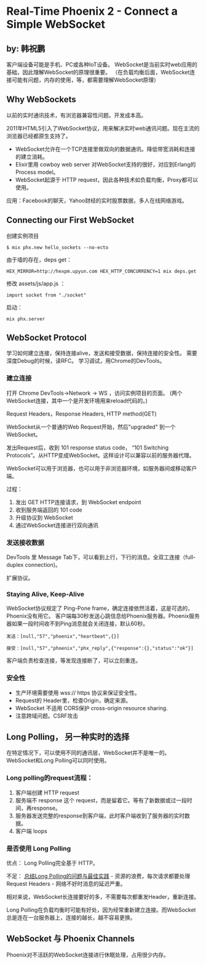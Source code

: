 # Real-Time Phoenix 2 - Connect a Simple WebSocket

## by: 韩祝鹏

客户端设备可能是手机、PC或各种IoT设备。
WebSocket是当前实时web应用的基础，因此理解WebSocket的原理很重要。
（在负载均衡后面，WebSocket连接可能有问题，内存的使用，等，都需要理解WebSocket原理）

## Why WebSockets

以前的实时通讯技术，有浏览器兼容性问题。开发成本高。

2011年HTML5引入了WebSocket协议，用来解决实时web通讯问题。现在主流的浏览器已经都原生支持了。

- WebSocket允许在一个TCP连接里做双向的数据通讯。降低带宽消耗和连接的建立消耗。
- Elixir里用 cowboy web server 对WebSocket支持的很好，对应到Erlang的Process model。
- WebSocket起源于 HTTP request，因此各种技术如负载均衡，Proxy都可以使用。
  
应用：Facebook的聊天，Yahoo财经的实时股票数据，多人在线网络游戏。

## Connecting our First WebSocket

创建实例项目

`$ mix phx.new hello_sockets --no-ecto`

由于墙的存在，deps get：

`HEX_MIRROR=http://hexpm.upyun.com HEX_HTTP_CONCURRENCY=1 mix deps.get`

修改 assets/js/app.js  ：

`import socket from "./socket"`

启动：

`mix phx.server`

## WebSocket Protocol
学习如何建立连接，保持连接alive，发送和接受数据，保持连接的安全性。
需要深度Debug的时候，读RFC。
学习调试，用Chrome的DevTools。

### 建立连接
打开 Chrome DevTools->Network -> WS ，访问实例项目的页面。
(两个WebSocket连接，其中一个是开发环境用来reload代码的。)

Request Headers，Response Headers, HTTP method(GET)

WebSocket从一个普通的Web Request开始，然后"upgraded" 到一个 WebSocket。

发出Request后，收到 101 response status code， “101 Switching Protocols”。从HTTP变成WebSocket。这样设计可以兼容以前的服务器代理。

WebSocket可以用于浏览器，也可以用于非浏览器环境，如服务器间或移动客户端。

过程：

1. 发出 GET HTTP连接请求，到 WebSocket endpoint
2. 收到服务端返回的 101 code
3. 升级协议到 WebSocket
4. 通过WebSocket连接进行双向通讯

### 发送接收数据

DevTools 里 Message Tab下，可以看到上行，下行的消息。全双工连接（full-duplex connection)。

扩展协议。

### Staying Alive, Keep-Alive

WebSocket协议规定了 Ping-Pone frame，确定连接依然活着，这是可选的，Phoenix没有用它。
客户端每30秒发送心跳信息给Phoenix服务器。Phoenix服务器如果一段时间收不到Ping消息就会关闭连接，默认60秒。

`发送：[null,"57","phoenix","heartbeat",{}]`

`接受：[null,"57","phoenix","phx_reply",{"response":{},"status":"ok"}]`

客户端负责检查连接，等发现连接断了，可以立刻重连。

### 安全性

- 生产环境需要使用 wss:// https 协议来保证安全性。
- Request的 Header里，检查Origin，确定来源。
- WebSocket 不适用 CORS保护 cross-origin resource sharing.
- 注意跨域问题。CSRF攻击

## Long Polling， 另一种实时的选择

在特定情况下，可以使用不同的通讯层，WebSocket并不是唯一的。
WebSocket和Long Polling可以同时使用。

### Long polling的request流程：

1. 客户端创建 HTTP request
2. 服务端不 response 这个 request，而是留着它。等有了新数据或过一段时间，再response。
3. 服务器发送完整的response到客户端，此时客户端收到了服务器的实时数据。
4. 客户端 loops

### 是否使用 Long Polling

优点：
    Long Polling完全基于 HTTP。

不足：
    [总结Long Polling的问题与最佳实践](https://tools.ietf.org/html/rfc6202)
    - 资源的浪费，每次请求都要处理 Request Headers
    - 网络不好时消息的延迟严重。

相对来说，WebSocket长连接要好的多，不需要每次都重发Header，重新连接。

Long Polling在负载均衡时可能有好处，因为经常重新建立连接。而WebSocket总是连在一台服务器上，连接的越长，越不容易更换。

## WebSocket 与 Phoenix Channels

Phoenix对不活跃的WebSocket连接进行休眠处理，占用很少内存。
